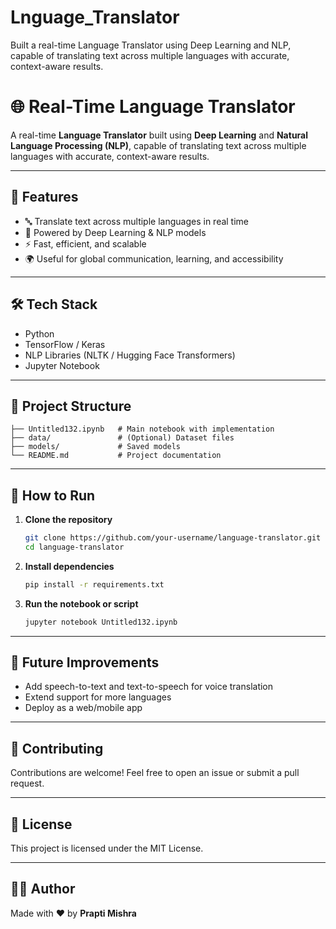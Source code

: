 # Lnguage_Translator
Built a real-time Language Translator using Deep Learning and NLP, capable of translating text across multiple languages with accurate, context-aware results.
# 🌐 Real-Time Language Translator

A real-time **Language Translator** built using **Deep Learning** and **Natural Language Processing (NLP)**, capable of translating text across multiple languages with accurate, context-aware results.  

---

## 🚀 Features
- 🔤 Translate text across multiple languages in real time  
- 🤖 Powered by Deep Learning & NLP models  
- ⚡ Fast, efficient, and scalable  
- 🌍 Useful for global communication, learning, and accessibility  

---

## 🛠️ Tech Stack
- Python  
- TensorFlow / Keras  
- NLP Libraries (NLTK / Hugging Face Transformers)  
- Jupyter Notebook  

---

## 📂 Project Structure
```
├── Untitled132.ipynb   # Main notebook with implementation
├── data/               # (Optional) Dataset files
├── models/             # Saved models
└── README.md           # Project documentation
```

---

## 📖 How to Run
1. **Clone the repository**  
   ```bash
   git clone https://github.com/your-username/language-translator.git
   cd language-translator
   ```

2. **Install dependencies**  
   ```bash
   pip install -r requirements.txt
   ```

3. **Run the notebook or script**  
   ```bash
   jupyter notebook Untitled132.ipynb
   ```

---

## 🔮 Future Improvements
- Add speech-to-text and text-to-speech for voice translation  
- Extend support for more languages  
- Deploy as a web/mobile app  

---

## 🤝 Contributing
Contributions are welcome! Feel free to open an issue or submit a pull request.  

---

## 📜 License
This project is licensed under the MIT License.  

---

## 👩‍💻 Author
Made with ❤️ by **Prapti Mishra**  
